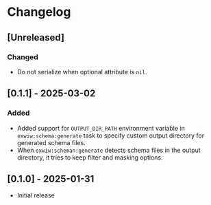 # Changelog

## [Unreleased]

### Changed

- Do not serialize when optional attribute is `nil`.

## [0.1.1] - 2025-03-02

### Added

- Added support for `OUTPUT_DIR_PATH` environment variable in `exwiw:schema:generate` task to specify custom output directory for generated schema files.
- When `exwiw:scheman:generate` detects schema files in the output directory, it tries to keep filter and masking options.

## [0.1.0] - 2025-01-31

- Initial release
